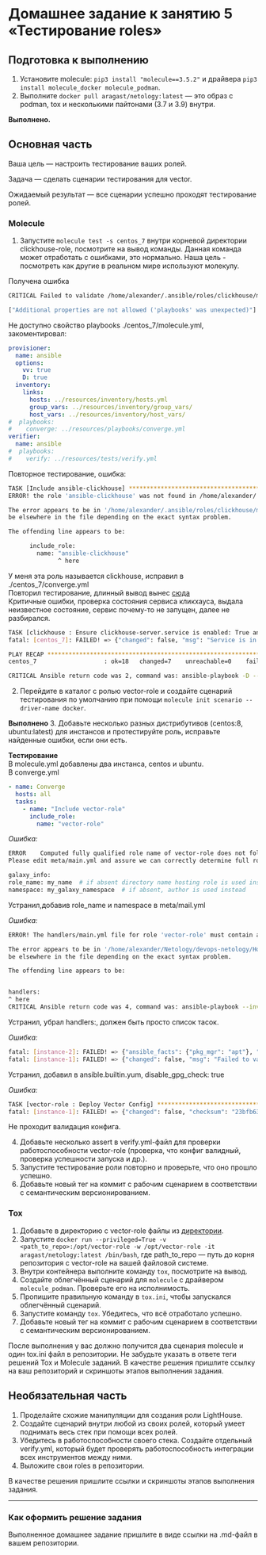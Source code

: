 # Домашнее задание к занятию 5 «Тестирование roles»

## Подготовка к выполнению

1. Установите molecule: `pip3 install "molecule==3.5.2"` и драйвера `pip3 install molecule_docker molecule_podman`.
2. Выполните `docker pull aragast/netology:latest` — это образ с podman, tox и несколькими пайтонами (3.7 и 3.9) внутри.  

**Выполнено.**
## Основная часть

Ваша цель — настроить тестирование ваших ролей. 

Задача — сделать сценарии тестирования для vector. 

Ожидаемый результат — все сценарии успешно проходят тестирование ролей.

### Molecule

1. Запустите  `molecule test -s centos_7` внутри корневой директории clickhouse-role, посмотрите на вывод команды. Данная команда может отработать с ошибками, это нормально. Наша цель - посмотреть как другие в реальном мире используют молекулу.  

Получена ошибка 
```bash
CRITICAL Failed to validate /home/alexander/.ansible/roles/clickhouse/molecule/centos_7/molecule.yml

["Additional properties are not allowed ('playbooks' was unexpected)"]
``` 
Не доступно свойство playbooks ./centos_7/molecule.yml, закоментировал:
```yaml
provisioner:
  name: ansible
  options:
    vv: true
    D: true
  inventory:
    links:
      hosts: ../resources/inventory/hosts.yml
      group_vars: ../resources/inventory/group_vars/
      host_vars: ../resources/inventory/host_vars/
#  playbooks:
#    converge: ../resources/playbooks/converge.yml
verifier:
  name: ansible
#  playbooks:
#    verify: ../resources/tests/verify.yml
```
Повторное тестирование, ошибка:  
```bash
TASK [Include ansible-clickhouse] **********************************************
ERROR! the role 'ansible-clickhouse' was not found in /home/alexander/.ansible/roles/clickhouse/molecule/centos_7/roles:/root/.cache/molecule/clickhouse/centos_7/roles:/home/alexander/.ansible/roles:/root/.ansible/roles:/usr/share/ansible/roles:/etc/ansible/roles:/home/alexander/.ansible/roles/clickhouse/molecule/centos_7

The error appears to be in '/home/alexander/.ansible/roles/clickhouse/molecule/centos_7/converge.yml': line 7, column 15, but may
be elsewhere in the file depending on the exact syntax problem.

The offending line appears to be:

      include_role:
        name: "ansible-clickhouse"
              ^ here
```  
У меня эта роль называется clickhouse, исправил в ./centos_7/converge.yml  
Повторил тестирование, длинный вывод вынес [сюда](https://github.com/Alexander-Sharygin/devops-netology/blob/main/HomeWork/ansible/08-ansible-05-testing/con_out/Molecule_1_3.md)  
Критичные ошибки, проверка состояния сервиса кликхауса, выдала неизвестное состояние, сервис почему-то не запущен, далее не разбирался. 
```bash
TASK [clickhouse : Ensure clickhouse-server.service is enabled: True and state: restarted] ***
fatal: [centos_7]: FAILED! => {"changed": false, "msg": "Service is in unknown state", "status": {}}

PLAY RECAP *********************************************************************
centos_7                   : ok=18   changed=7    unreachable=0    failed=1    skipped=6    rescued=0    ignored=0

CRITICAL Ansible return code was 2, command was: ansible-playbook -D --inventory /root/.cache/molecule/clickhouse/centos_7/inventory --skip-tags molecule-notest,notest /home/alexander/.ansible/roles/clickhouse/molecule/centos_7/converge.yml
```
2. Перейдите в каталог с ролью vector-role и создайте сценарий тестирования по умолчанию при помощи `molecule init scenario --driver-name docker`.  

**Выполнено**
3. Добавьте несколько разных дистрибутивов (centos:8, ubuntu:latest) для инстансов и протестируйте роль, исправьте найденные ошибки, если они есть.  

**Тестирование**  
В molecule.yml добавлены два инстанса, centos и ubuntu.  
В converge.yml
```yaml
- name: Converge
  hosts: all
  tasks:
    - name: "Include vector-role"
      include_role:
        name: "vector-role"
```
*Ошибка:*
```bash
ERROR    Computed fully qualified role name of vector-role does not follow current galaxy requirements.
Please edit meta/main.yml and assure we can correctly determine full role name:

galaxy_info:
role_name: my_name  # if absent directory name hosting role is used instead
namespace: my_galaxy_namespace  # if absent, author is used instead
```  
Устранил,добавив role_name и namespace в meta/mail.yml  

*Ошибка:*
```bash
ERROR! The handlers/main.yml file for role 'vector-role' must contain a list of tasks

The error appears to be in '/home/alexander/Netology/devops-netology/HomeWork/ansible/08-ansible-04-role/role/vector-role/handlers/main.yml': line 12, column 1, but may
be elsewhere in the file depending on the exact syntax problem.

The offending line appears to be:


handlers:
^ here
CRITICAL Ansible return code was 4, command was: ansible-playbook --inventory /root/.cache/molecule/vector-role/default/inventory --skip-tags molecule-notest,notest /home/alexander/Netology/devops-netology/HomeWork/ansible/08-ansible-04-role/role/vector-role/molecule/default/converge.yml
```
Устранил, убрал handlers:, должен быть просто список тасок.  

*Ошибка:*
```bash
fatal: [instance-2]: FAILED! => {"ansible_facts": {"pkg_mgr": "apt"}, "changed": false, "msg": ["Could not detect which major revision of yum is in use, which is required to determine module backend.", "You should manually specify use_backend to tell the module whether to use the yum (yum3) or dnf (yum4) backend})"]}
fatal: [instance-1]: FAILED! => {"changed": false, "msg": "Failed to validate GPG signature for vector-0.32.1-1.x86_64: Package vector-0.32.1-1.x86_64.rpm is not signed"}
```
Устранил, добавил в ansible.builtin.yum, disable_gpg_check: true  
 
*Ошибка:*
```bash
TASK [vector-role : Deploy Vector Config] **************************************
fatal: [instance-1]: FAILED! => {"changed": false, "checksum": "23bfb6392e65735fa055db503d547118b4e83199", "exit_status": 78, "msg": "failed to validate", "stderr": "2023-11-26T12:06:13.958410Z  WARN vector::app: DEPRECATED The openssl legacy provider provides algorithms and key sizes no longer recommended for use. Set `--openssl-legacy-provider=false` or `VECTOR_OPENSSL_LEGACY_PROVIDER=false` to disable. See https://vector.dev/highlights/2023-08-15-0-32-0-upgrade-guide/#legacy-openssl for details.\n", "stderr_lines": ["2023-11-26T12:06:13.958410Z  WARN vector::app: DEPRECATED The openssl legacy provider provides algorithms and key sizes no longer recommended for use. Set `--openssl-legacy-provider=false` or `VECTOR_OPENSSL_LEGACY_PROVIDER=false` to disable. See https://vector.dev/highlights/2023-08-15-0-32-0-upgrade-guide/#legacy-openssl for details."], "stdout": "Failed to load [\"/root/.ansible/tmp/ansible-tmp-1701000372.6046228-24019-31736439238258/source\"]\n------------------------------------------------------------------------------------------------\nx TOML parse error at line 1, column 4\n  |\n1 | ---\n  |    ^\nexpected `.`, `=`\n\n\n", "stdout_lines": ["Failed to load [\"/root/.ansible/tmp/ansible-tmp-1701000372.6046228-24019-31736439238258/source\"]", "------------------------------------------------------------------------------------------------", "x TOML parse error at line 1, column 4", "  |", "1 | ---", "  |    ^", "expected `.`, `=`", "", ""]}
```
Не проходит валидация конфига.

4. Добавьте несколько assert в verify.yml-файл для  проверки работоспособности vector-role (проверка, что конфиг валидный, проверка успешности запуска и др.). 
5. Запустите тестирование роли повторно и проверьте, что оно прошло успешно.
5. Добавьте новый тег на коммит с рабочим сценарием в соответствии с семантическим версионированием.

### Tox

1. Добавьте в директорию с vector-role файлы из [директории](./example).
2. Запустите `docker run --privileged=True -v <path_to_repo>:/opt/vector-role -w /opt/vector-role -it aragast/netology:latest /bin/bash`, где path_to_repo — путь до корня репозитория с vector-role на вашей файловой системе.
3. Внутри контейнера выполните команду `tox`, посмотрите на вывод.
5. Создайте облегчённый сценарий для `molecule` с драйвером `molecule_podman`. Проверьте его на исполнимость.
6. Пропишите правильную команду в `tox.ini`, чтобы запускался облегчённый сценарий.
8. Запустите команду `tox`. Убедитесь, что всё отработало успешно.
9. Добавьте новый тег на коммит с рабочим сценарием в соответствии с семантическим версионированием.

После выполнения у вас должно получится два сценария molecule и один tox.ini файл в репозитории. Не забудьте указать в ответе теги решений Tox и Molecule заданий. В качестве решения пришлите ссылку на  ваш репозиторий и скриншоты этапов выполнения задания. 

## Необязательная часть

1. Проделайте схожие манипуляции для создания роли LightHouse.
2. Создайте сценарий внутри любой из своих ролей, который умеет поднимать весь стек при помощи всех ролей.
3. Убедитесь в работоспособности своего стека. Создайте отдельный verify.yml, который будет проверять работоспособность интеграции всех инструментов между ними.
4. Выложите свои roles в репозитории.

В качестве решения пришлите ссылки и скриншоты этапов выполнения задания.

---

### Как оформить решение задания

Выполненное домашнее задание пришлите в виде ссылки на .md-файл в вашем репозитории.